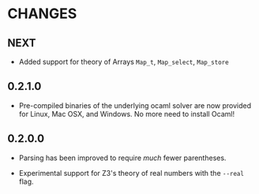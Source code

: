 # CHANGES

## NEXT

- Added support for theory of Arrays `Map_t`, `Map_select`, `Map_store`

## 0.2.1.0
- Pre-compiled binaries of the underlying ocaml solver are now provided for Linux, Mac OSX, and Windows. No more need to install Ocaml!

## 0.2.0.0
- Parsing has been improved to require *much* fewer parentheses.

- Experimental support for Z3's theory of real numbers with the `--real` flag.
